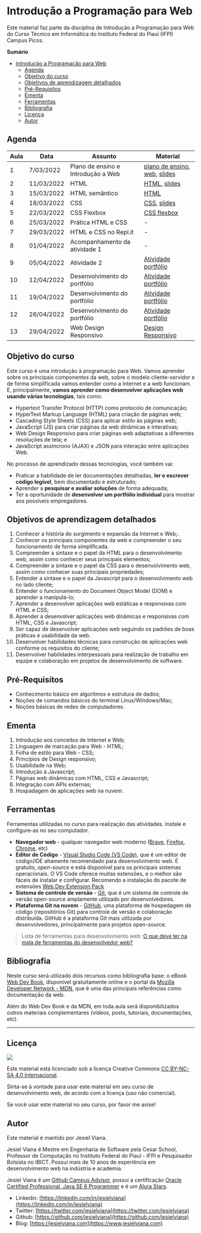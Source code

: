 # Introdução a Programação para Web

Este material faz parte da disciplina de Introdução a Programação para Web do Curso Técnico em Informática do Instituto Federal do Piauí (IFPI) Campus Picos.

**Sumário**
- [Introdução a Programação para Web](#introdução-a-programação-para-web)
  - [Agenda](#agenda)
  - [Objetivo do curso](#objetivo-do-curso)
  - [Objetivos de aprendizagem detalhados](#objetivos-de-aprendizagem-detalhados)
  - [Pré-Requisitos](#pré-requisitos)
  - [Ementa](#ementa)
  - [Ferramentas](#ferramentas)
  - [Bibliografia](#bibliografia)
  - [Licença](#licença)
  - [Autor](#autor)

## Agenda 
| Aula | Data       | Assunto                            | Material                                                                                                            |
| ---- | ---------- | ---------------------------------- | ------------------------------------------------------------------------------------------------------------------- |
| 1    | 7/03/2022  | Plano de ensino e Introdução a Web | [plano de ensino](slides/1-plano-de-ensino.md), [web](https://bit.ly/3txtwkw), [slides](slides/2-introducao-web.md) |
| 2    | 11/03/2022 | HTML                               | [HTML](https://webdev.jesielviana.com/frontend/html), [slides](slides/3-html.md)                                    |
| 3    | 15/03/2022 | HTML semântico                     | [HTML](https://webdev.jesielviana.com/frontend/html)                                                                |
| 4    | 18/03/2022 | CSS                                | [CSS](https://webdev.jesielviana.com/frontend/css), [slides](slides/4-css.md)                                       |
| 5    | 22/03/2022 | CSS Flexbox                        | [CSS flexbox](https://origamid.com/projetos/flexbox-guia-completo/)                                                 |
| 6    | 25/03/2022 | Prática HTML e CSS                 | -                                                                                                                   |
| 7    | 29/03/2022 | HTML e CSS no Repl.it              | -                                                                                                                   |
| 8    | 01/04/2022 | Acompanhamento da atividade 1      | -                                                                                                                   |
| 9    | 05/04/2022 | Atividade 2                        | [Atividade portfólio](atividades/portifolio.md)                                                                     |
| 10   | 12/04/2022 | Desenvolvimento do portfólio       | [Atividade portfólio](atividades/portifolio.md)                                                                     |
| 11   | 19/04/2022 | Desenvolvimento do portfólio       | [Atividade portfólio](atividades/portifolio.md)                                                                     |
| 12   | 26/04/2022 | Desenvolvimento do portfólio       | [Atividade portfólio](atividades/portifolio.md)                                                                     |
| 13   | 29/04/2022 | Web Design Responsivo              | [Design Responsivo](https://webdev.jesielviana.com/frontend/web-design-responsivo)                                  |



## Objetivo do curso

Este curso é uma introdução à programação para Web. Vamos aprender sobre os principais componentes da web, sobre o modelo cliente-servidor e de forma simplificada vamos entender como a internet e a web funcionam. E, principalmente, **vamos aprender como desenvolver aplicações web usando várias tecnologias**, tais como:

- Hypertext Transfer Protocol (HTTP) como protocolo de comunicação;
- HyperText Markup Language (HTML) para criação de páginas web;
- Cascading Style Sheets (CSS) para aplicar estilo às páginas web;
- JavaScript (JS) para criar páginas da web dinâmicas e interativas;
- Web Design Responsivo para criar páginas web adaptativas a diferentes resoluções de tela; e
- JavaScript assíncrono (AJAX) e JSON para interação entre aplicações Web.

No processo de aprendizado dessas tecnologias, você também vai:

- Praticar a habilidade de ler documentações detalhadas, **ler e escrever código legível**, bem documentado e estruturado;
- Aprender a **pesquisar e avaliar soluções** de forma adequada;
- Ter a oportunidade de **desenvolver um portfólio individual** para mostrar aos possíveis empregadores.

## Objetivos de aprendizagem detalhados

1. Conhecer a história do surgimento e expansão da Internet e Web;.
1. Conhecer os principais componentes da web e compreender o seu funcionamento de forma simplificada.
1. Compreender a sintaxe e o papel da HTML para o desenvolvimento web, assim como conhecer seus principais elementos;
1. Compreender a sintaxe e o papel da CSS para o desenvolvimento web, assim como conhecer suas principais propriedades;
1. Entender a sintaxe e o papel da Javascript para o desenvolvimento web no lado cliente;
1. Entender o funcionamento do Document Object Model (DOM) e aprender a manipulá-lo;
1. Aprender a desenvolver aplicações web estáticas e responsivas com HTML e CSS;
1. Aprender a desenvolver aplicações web dinâmicas e responsivas com HTML, CSS e Javascript;
1. Ser capaz de desenvolver aplicações web seguindo os padrões de boas práticas e usabilidade da web.
1. Desenvolver habilidades técnicas para construção de aplicações web conforme os requisitos do cliente;
1. Desenvolver habilidades interpessoais para realização de trabalho em equipe e colaboração em projetos de desenvolvimento de software.

## Pré-Requisitos

* Conhecimento básico em algoritmos e estrutura de dados;
* Noções de comandos básicos do terminal Linux/Windows/Mac;
* Noções básicas de redes de computadores.

## Ementa

1. Introdução aos conceitos de Internet e Web;
2. Linguagem de marcação para Web - HTML;
3. Folha de estilo para Web - CSS;
4. Princípios de Design responsivo;
5. Usabilidade na Web;
6. Introdução à Javascript;
7. Páginas web dinâmicas com HTML, CSS e Javascript;
8. Integração com APIs externas;
9.  Hospadagem de aplicações web na nuvem.

## Ferramentas 

Ferramentas utilizadas no curso para realização das atividades. Instale e configure-as no seu computador.

* **Navegador web** - qualquer navegador web moderno ([Brave](https://brave.com), [Firefox](https://www.mozilla.org/en-US/firefox/new/), [Chrome](https://www.google.com/chrome/), etc)
* **Editor de Código** - [Visual Studio Code (VS Code)](https://code.visualstudio.com), que é um editor de código/IDE altamente recomendado para desenvolvimento web. É gratuito, _open-source_ e está disponível para os principais sistemas operacionais. O VS Code oferece muitas extensões, e o melhor são fáceis de instalar e configurar. Recomendo a instalação do pacote de extensões [Web Dev Extension Pack](https://marketplace.visualstudio.com/items?itemName=jesielviana.web-dev-extension-pack)
* **Sistema de controle de versão** - [Git](https://git-scm.com), que é um sistema de controle de versão open-source amplamente utilizado por desenvolvedores.
* **Plataforma Git na nuvem** - [GitHub](https://github.com), uma plataforma de hospedagem de código (repositórios Git) para controle de versão e colaboração distribuída. GitHub é a plataforma Git mais utilizada por desenvolvedores, principalmente para projetos open-source.

> Lista de ferramentas para desenvolvimento web: [O que deve ter na mala de ferramentas do desenvolvedor web?](https://jesielviana.com/blog/web-dev-tools)

## Bibliografia

Neste curso será utilizado dois recursos como bibliografia base: o eBook [Web Dev Book](https://webdev.jesielviana.com), disponível gratuitamente online e o portal da [Mozilla Developer Network - MDN](https://developer.mozilla.org/pt-BR/), que é uma das principais referências como documentação da web.

Além do Web Dev Book e da MDN, em toda aula será disponibilizados outros materiais complementares (vídeos, posts, tutoriais, documentações, etc). 

---

## Licença

![](https://licensebuttons.net/l/by-nc-sa/4.0/88x31.png)

Este material está licenciado sob a licença Creative Commons [CC BY-NC-SA 4.0 Internacional](https://creativecommons.org/licenses/by-nc-sa/4.0/deed.pt_BR).

Sinta-se à vontade para usar este material em seu curso de desenvolvimento web, de acordo com a licença (uso não comercial).

Se você usar este material no seu curso, por favor me avise!

## Autor

Este material é mantido por Jesiel Viana.

Jesiel Viana é Mestre em Engenharia de Software pela Cesar School, Professor de Computação no Instituto Federal do Piauí - IFPI e Pesquisador Bolsista no IBICT. Possui mais de 10 anos de experiência em desenvolvimento web na indústria e academia. 

Jesiel Viana é um [Github Campus Advisor](https://education.github.com/teachers/advisors), possui a certificação [Oracle Certified Professional, Java SE 6 Programmer](https://www.credly.com/badges/b53a6b6d-baae-4fa3-88d6-1550d33e1e0a/public_url) e é um [Alura Stars](https://www.alura.com.br/stars).
* Linkedin: [https://linkedin.com/in/jesielviana](https://linkedin.com/in/jesielviana)
* Twitter: [https://twitter.com/jesielviana](https://twitter.com/jesielviana)
* Github: [https://github.com/jesielviana](https://github.com/jesielviana)
* Blog:  [https://jesielviana.com](https://www.jesielviana.com)
